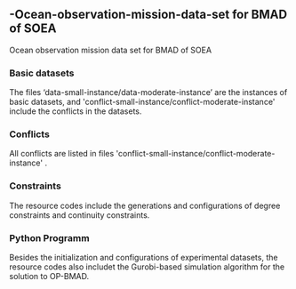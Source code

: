 ## -Ocean-observation-mission-data-set for BMAD of SOEA
 Ocean observation mission data set for BMAD of SOEA
 
### Basic datasets
The files ‘data-small-instance/data-moderate-instance’ are the instances of basic datasets, and 'conflict-small-instance/conflict-moderate-instance' include the conflicts in the datasets.
 
### Conflicts
All conflicts are listed in files 'conflict-small-instance/conflict-moderate-instance' .
 
### Constraints
The resource codes include the generations and configurations of degree constraints and continuity constraints.


### Python Programm
Besides the initialization and configurations of experimental datasets, the resource codes also includet the Gurobi-based simulation algorithm for the solution to OP-BMAD.

